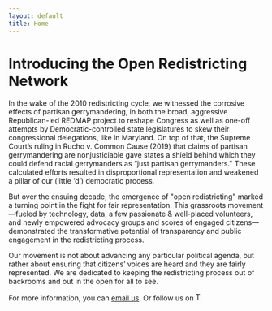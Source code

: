 ```yaml
---
layout: default
title: Home
---
```


<h1 class="page-title">Introducing the Open Redistricting Network</h1>

In the wake of the 2010 redistricting cycle, we witnessed the corrosive effects of partisan gerrymandering, in both the broad, aggressive Republican-led REDMAP project to reshape Congress as well as one-off attempts by Democratic-controlled state legislatures to skew their congressional delegations, like in Maryland. On top of that, the Supreme Court’s ruling in Rucho v. Common Cause (2019) that claims of partisan gerrymandering are nonjusticiable gave states a shield behind which they could defend racial gerrymanders as “just partisan gerrymanders." These calculated efforts resulted in disproportional representation and weakened a pillar of our (little ‘d’) democratic process.

But over the ensuing decade, the emergence of "open redistricting" marked a turning point in the fight for fair representation. This grassroots movement—fueled by technology, data, a few passionate & well-placed volunteers, and newly empowered advocacy groups and scores of engaged citizens—demonstrated the transformative potential of transparency and public engagement in the redistricting process.

Our movement is not about advancing any particular political agenda, but rather about ensuring that citizens’ voices are heard and they are fairly represented. We are dedicated to keeping the redistricting process out of backrooms and out in the open for all to see.

<p>For more information, you can <a href="mailto:&#105;&#110;&#102;&#111;&#64;&#111;&#112;&#101;&#110;&#114;&#101;&#100;&#105;&#115;&#114;&#105;&#99;&#116;&#105;&#110;&#103;&#46;&#110;&#101;&#116;">email us</a>. 
Or follow us on <a href="https://x.com/OpenRedistrict"><img class="inline-image" src="/assets/images/x.svg" alt="Twitter/X Profile" width="16" height="16"></a>
</p>